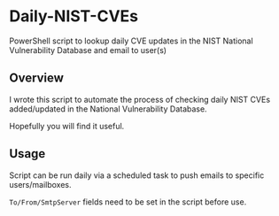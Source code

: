 # Daily-NIST-CVEs
PowerShell script to lookup daily CVE updates in the NIST National Vulnerability Database and email to user(s)

## Overview
I wrote this script to automate the process of checking daily NIST CVEs added/updated in the National Vulnerability Database.

Hopefully you will find it useful.

## Usage
Script can be run daily via a scheduled task to push emails to specific users/mailboxes.

`To/From/SmtpServer` fields need to be set in the script before use.
